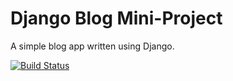 # Django Blog Mini-Project

A simple blog app written using Django.

[![Build Status](https://travis-ci.org/kimpea/django-blog.svg?branch=master)](https://travis-ci.org/kimpea/django-blog)